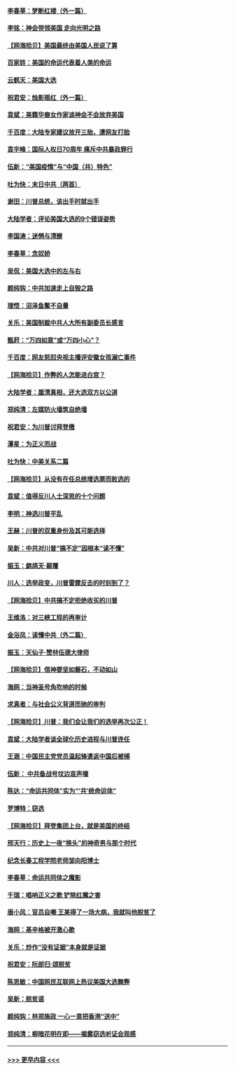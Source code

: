 #### [李春草：梦断红楼（外一篇）](../pages/nsc993/n12619122.md?t=12150802) 
#### [李铭：神会带领美国 走向光明之路](../pages/nsc993/n12618584.md?t=12150802) 
#### [【网海拾贝】美国最终由美国人民说了算](../pages/nsc993/n12617255.md?t=12150802) 
#### [百家姓：美国的命运代表着人类的命运](../pages/nsc993/n12615838.md?t=12150802) 
#### [云鹤天：美国大选](../pages/nsc993/n12615994.md?t=12150802) 
#### [祝君安：烛影摇红（外一篇）](../pages/nsc993/n12615975.md?t=12150802) 
#### [袁斌：美籍华裔女作家谈神会不会放弃美国](../pages/nsc993/n12615263.md?t=12150802) 
#### [千百度：大陆专家建议放开三胎，遭网友打脸](../pages/nsc993/n12614456.md?t=12150802) 
#### [袁宇峰：国际人权日70周年 痛斥中共暴政罪行](../pages/nsc993/n12611965.md?t=12150802) 
#### [伍新：“美国疫情”与“中国（共）特色”](../pages/nsc993/n12611463.md?t=12150802) 
#### [吐为快：末日中共（两首）](../pages/nsc993/n12611461.md?t=12150802) 
#### [谢田：川普总统，该出手时就出手](../pages/nsc993/n12610905.md?t=12150802) 
#### [大陆学者：评论美国大选的9个错误姿势](../pages/nsc993/n12609586.md?t=12150802) 
#### [李国涛：迷惘与清醒](../pages/nsc993/n12607532.md?t=12150802) 
#### [李春草：念奴娇](../pages/nsc993/n12607083.md?t=12150802) 
#### [吴侃：美国大选中的左与右](../pages/nsc993/n12607054.md?t=12150802) 
#### [颜纯钩：中共加速走上自毁之路](../pages/nsc993/n12606473.md?t=12150802) 
#### [理悟：沼泽鱼鳖不自量](../pages/nsc993/n12606454.md?t=12150802) 
#### [关乐：美国制裁中共人大所有副委员长感言](../pages/nsc993/n12606442.md?t=12150802) 
#### [甄莳：“万四如意”或“万四小心”？](../pages/nsc993/n12606091.md?t=12150802) 
#### [千百度：网友怒怼央视主播评安徽女孩溺亡事件](../pages/nsc993/n12605370.md?t=12150802) 
#### [【网海拾贝】作弊的人怎能进白宫？](../pages/nsc993/n12603546.md?t=12150802) 
#### [大陆学者：厘清真相，还大选双方以公道](../pages/nsc993/n12603475.md?t=12150802) 
#### [郑纯清：左媒防火墙筑自绝墙](../pages/nsc993/n12602226.md?t=12150802) 
#### [祝君安：为川普讨拜登檄](../pages/nsc993/n12602199.md?t=12150802) 
#### [潭星：为正义而战](../pages/nsc993/n12600926.md?t=12150802) 
#### [吐为快：中美关系二篇](../pages/nsc993/n12600908.md?t=12150802) 
#### [【网海拾贝】从没有在任总统增选票而败选的](../pages/nsc993/n12600435.md?t=12150802) 
#### [袁斌：值得反川人士深思的十个问题](../pages/nsc993/n12600332.md?t=12150802) 
#### [李明：神选川普平乱](../pages/nsc993/n12599751.md?t=12150802) 
#### [王赫：川普的双重身份及其可能选择](../pages/nsc993/n12599723.md?t=12150802) 
#### [吴新：中共对川普“搞不定”因根本“读不懂”](../pages/nsc993/n12599502.md?t=12150802) 
#### [振玉：鹧鸪天‧颠覆](../pages/nsc993/n12599494.md?t=12150802) 
#### [川人：选举政变，川普雷霆反击的时刻到了？](../pages/nsc993/n12599291.md?t=12150802) 
#### [【网海拾贝】中共搞不定拒绝收买的川普](../pages/nsc993/n12598955.md?t=12150802) 
#### [王维洛：对三峡工程的再审计](../pages/nsc993/n12598436.md?t=12150802) 
#### [金浴凤：读懂中共（外二篇）](../pages/nsc993/n12597943.md?t=12150802) 
#### [振玉：天仙子‧赞林伍德大律师](../pages/nsc993/n12597929.md?t=12150802) 
#### [【网海拾贝】信神要坚如磐石，不动如山](../pages/nsc993/n12597901.md?t=12150802) 
#### [海网：当神圣号角吹响的时候](../pages/nsc993/n12595891.md?t=12150802) 
#### [求真者：与社会公义背道而驰的审判](../pages/nsc993/n12595868.md?t=12150802) 
#### [【网海拾贝】川普：我们会让我们的选举再次公正！](../pages/nsc993/n12594930.md?t=12150802) 
#### [袁斌：大陆学者谈全球化历史进程与川普连任](../pages/nsc993/n12594690.md?t=12150802) 
#### [王涵：中国民主党党员温起锋遣返中国后被捕](../pages/nsc993/n12594540.md?t=12150802) 
#### [伍新： 中共备战号坟边哀声嚎](../pages/nsc993/n12593086.md?t=12150802) 
#### [陈达：“命运共同体”实为“‘共’统命运体”](../pages/nsc993/n12590865.md?t=12150802) 
#### [罗博特：窃选](../pages/nsc993/n12590619.md?t=12150802) 
#### [【网海拾贝】拜登集团上台，就是美国的终结](../pages/nsc993/n12589725.md?t=12150802) 
#### [邢天行：历史上一夜“换头”的神奇男与那个时代](../pages/nsc993/n12589424.md?t=12150802) 
#### [纪念长春工程学院老师邹向阳博士](../pages/nsc993/n12585390.md?t=12150802) 
#### [李春草：命运共同体之魔影](../pages/nsc993/n12585026.md?t=12150802) 
#### [千瑞：唱响正义之歌 铲除红魔之害](../pages/nsc993/n12585002.md?t=12150802) 
#### [唐小风：官员自嘲 王某得了一场大病，我就叫他脱贫了](../pages/nsc993/n12584981.md?t=12150802) 
#### [海网：基辛格被开激心歌](../pages/nsc993/n12584946.md?t=12150802) 
#### [关乐：炒作“没有证据”本身就是证据](../pages/nsc993/n12583146.md?t=12150802) 
#### [祝君安：阮郎归‧颂脱贫](../pages/nsc993/n12583119.md?t=12150802) 
#### [陈思敏：中国网民互联网上热议美国大选舞弊](../pages/nsc993/n12582845.md?t=12150802) 
#### [吴新：脱贫谣](../pages/nsc993/n12580839.md?t=12150802) 
#### [颜纯钩：林郑施政 一心一意把香港“送中”](../pages/nsc993/n12580805.md?t=12150802) 
#### [郑纯清：柳暗花明在即——揭露窃选听证会观感](../pages/nsc993/n12580795.md?t=12150802) 

----
#### [ >>> 更早内容 <<< ](../indexes/nsc993-earlier.md)
